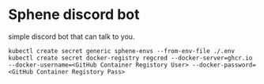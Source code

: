 # Sphene discord bot

simple discord bot that can talk to you.

```
kubectl create secret generic sphene-envs --from-env-file ./.env
kubectl create secret docker-registry regcred --docker-server=ghcr.io --docker-username=<GitHub Container Registory User> --docker-password=<GitHub Container Registory Pass>
```


